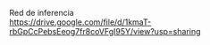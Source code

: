 Red de inferencia
<br>
https://drive.google.com/file/d/1kmaT-rbGpCcPebsEeog7fr8coVFgI95Y/view?usp=sharing